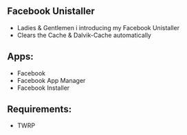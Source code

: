 ## Facebook Unistaller
* Ladies & Gentlemen i introducing my Facebook Unistaller
* Clears the Cache & Dalvik-Cache automatically

## Apps:
* Facebook
* Facebook App Manager
* Facebook Installer

## Requirements:
* TWRP

